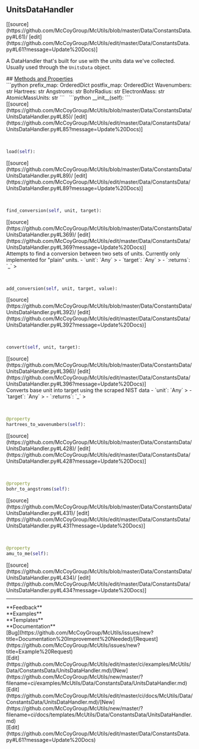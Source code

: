 ## <a id="McUtils.Data.ConstantsData.UnitsDataHandler">UnitsDataHandler</a> 

<div class="docs-source-link" markdown="1">
[[source](https://github.com/McCoyGroup/McUtils/blob/master/Data/ConstantsData.py#L61)/
[edit](https://github.com/McCoyGroup/McUtils/edit/master/Data/ConstantsData.py#L61?message=Update%20Docs)]
</div>

A DataHandler that's built for use with the units data we've collected.
Usually used through the `UnitsData` object.







<div class="collapsible-section">
 <div class="collapsible-section collapsible-section-header" markdown="1">
## <a class="collapse-link" data-toggle="collapse" href="#methods" markdown="1"> Methods and Properties</a> <a class="float-right" data-toggle="collapse" href="#methods"><i class="fa fa-chevron-down"></i></a>
 </div>
 <div class="collapsible-section collapsible-section-body collapse show" id="methods" markdown="1">
 ```python
prefix_map: OrderedDict
postfix_map: OrderedDict
Wavenumbers: str
Hartrees: str
Angstroms: str
BohrRadius: str
ElectronMass: str
AtomicMassUnits: str
```
<a id="McUtils.Data.ConstantsData.UnitsDataHandler.__init__" class="docs-object-method">&nbsp;</a> 
```python
__init__(self): 
```
<div class="docs-source-link" markdown="1">
[[source](https://github.com/McCoyGroup/McUtils/blob/master/Data/ConstantsData/UnitsDataHandler.py#L85)/
[edit](https://github.com/McCoyGroup/McUtils/edit/master/Data/ConstantsData/UnitsDataHandler.py#L85?message=Update%20Docs)]
</div>


<a id="McUtils.Data.ConstantsData.UnitsDataHandler.load" class="docs-object-method">&nbsp;</a> 
```python
load(self): 
```
<div class="docs-source-link" markdown="1">
[[source](https://github.com/McCoyGroup/McUtils/blob/master/Data/ConstantsData/UnitsDataHandler.py#L89)/
[edit](https://github.com/McCoyGroup/McUtils/edit/master/Data/ConstantsData/UnitsDataHandler.py#L89?message=Update%20Docs)]
</div>


<a id="McUtils.Data.ConstantsData.UnitsDataHandler.find_conversion" class="docs-object-method">&nbsp;</a> 
```python
find_conversion(self, unit, target): 
```
<div class="docs-source-link" markdown="1">
[[source](https://github.com/McCoyGroup/McUtils/blob/master/Data/ConstantsData/UnitsDataHandler.py#L369)/
[edit](https://github.com/McCoyGroup/McUtils/edit/master/Data/ConstantsData/UnitsDataHandler.py#L369?message=Update%20Docs)]
</div>
Attempts to find a conversion between two sets of units. Currently only implemented for "plain" units.
  - `unit`: `Any`
    > 
  - `target`: `Any`
    > 
  - `:returns`: `_`
    >


<a id="McUtils.Data.ConstantsData.UnitsDataHandler.add_conversion" class="docs-object-method">&nbsp;</a> 
```python
add_conversion(self, unit, target, value): 
```
<div class="docs-source-link" markdown="1">
[[source](https://github.com/McCoyGroup/McUtils/blob/master/Data/ConstantsData/UnitsDataHandler.py#L392)/
[edit](https://github.com/McCoyGroup/McUtils/edit/master/Data/ConstantsData/UnitsDataHandler.py#L392?message=Update%20Docs)]
</div>


<a id="McUtils.Data.ConstantsData.UnitsDataHandler.convert" class="docs-object-method">&nbsp;</a> 
```python
convert(self, unit, target): 
```
<div class="docs-source-link" markdown="1">
[[source](https://github.com/McCoyGroup/McUtils/blob/master/Data/ConstantsData/UnitsDataHandler.py#L396)/
[edit](https://github.com/McCoyGroup/McUtils/edit/master/Data/ConstantsData/UnitsDataHandler.py#L396?message=Update%20Docs)]
</div>
Converts base unit into target using the scraped NIST data
  - `unit`: `Any`
    > 
  - `target`: `Any`
    > 
  - `:returns`: `_`
    >


<a id="McUtils.Data.ConstantsData.UnitsDataHandler.hartrees_to_wavenumbers" class="docs-object-method">&nbsp;</a> 
```python
@property
hartrees_to_wavenumbers(self): 
```
<div class="docs-source-link" markdown="1">
[[source](https://github.com/McCoyGroup/McUtils/blob/master/Data/ConstantsData/UnitsDataHandler.py#L428)/
[edit](https://github.com/McCoyGroup/McUtils/edit/master/Data/ConstantsData/UnitsDataHandler.py#L428?message=Update%20Docs)]
</div>


<a id="McUtils.Data.ConstantsData.UnitsDataHandler.bohr_to_angstroms" class="docs-object-method">&nbsp;</a> 
```python
@property
bohr_to_angstroms(self): 
```
<div class="docs-source-link" markdown="1">
[[source](https://github.com/McCoyGroup/McUtils/blob/master/Data/ConstantsData/UnitsDataHandler.py#L431)/
[edit](https://github.com/McCoyGroup/McUtils/edit/master/Data/ConstantsData/UnitsDataHandler.py#L431?message=Update%20Docs)]
</div>


<a id="McUtils.Data.ConstantsData.UnitsDataHandler.amu_to_me" class="docs-object-method">&nbsp;</a> 
```python
@property
amu_to_me(self): 
```
<div class="docs-source-link" markdown="1">
[[source](https://github.com/McCoyGroup/McUtils/blob/master/Data/ConstantsData/UnitsDataHandler.py#L434)/
[edit](https://github.com/McCoyGroup/McUtils/edit/master/Data/ConstantsData/UnitsDataHandler.py#L434?message=Update%20Docs)]
</div>
 </div>
</div>












---


<div markdown="1" class="text-secondary">
<div class="container">
  <div class="row">
   <div class="col" markdown="1">
**Feedback**   
</div>
   <div class="col" markdown="1">
**Examples**   
</div>
   <div class="col" markdown="1">
**Templates**   
</div>
   <div class="col" markdown="1">
**Documentation**   
</div>
   <div class="col" markdown="1">
   
</div>
   <div class="col" markdown="1">
   
</div>
   <div class="col" markdown="1">
   
</div>
</div>
  <div class="row">
   <div class="col" markdown="1">
[Bug](https://github.com/McCoyGroup/McUtils/issues/new?title=Documentation%20Improvement%20Needed)/[Request](https://github.com/McCoyGroup/McUtils/issues/new?title=Example%20Request)   
</div>
   <div class="col" markdown="1">
[Edit](https://github.com/McCoyGroup/McUtils/edit/master/ci/examples/McUtils/Data/ConstantsData/UnitsDataHandler.md)/[New](https://github.com/McCoyGroup/McUtils/new/master/?filename=ci/examples/McUtils/Data/ConstantsData/UnitsDataHandler.md)   
</div>
   <div class="col" markdown="1">
[Edit](https://github.com/McCoyGroup/McUtils/edit/master/ci/docs/McUtils/Data/ConstantsData/UnitsDataHandler.md)/[New](https://github.com/McCoyGroup/McUtils/new/master/?filename=ci/docs/templates/McUtils/Data/ConstantsData/UnitsDataHandler.md)   
</div>
   <div class="col" markdown="1">
[Edit](https://github.com/McCoyGroup/McUtils/edit/master/Data/ConstantsData.py#L61?message=Update%20Docs)   
</div>
   <div class="col" markdown="1">
   
</div>
   <div class="col" markdown="1">
   
</div>
   <div class="col" markdown="1">
   
</div>
</div>
</div>
</div>